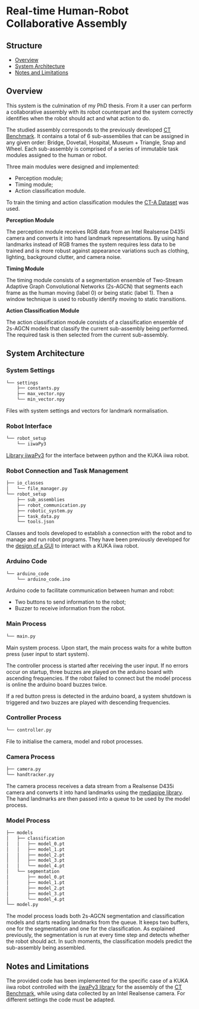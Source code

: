 # Real-time Human-Robot Collaborative Assembly

## Structure
- [Overview](#overview)
- [System Architecture](#system-architecture)
- [Notes and Limitations](#notes-and-limitations)

## Overview
This system is the culmination of my PhD thesis. From it a user can perform a collaborative assembly 
with its robot counterpart and the system correctly identifies when the robot should act and what 
action to do.

The studied assembly corresponds to the previously developed
[CT Benchmark](https://github.com/Robotics-and-AI/collaborative-tasks-benchmark). It contains a 
total of 6 sub-assemblies that can be assigned in any given order: Bridge, Dovetail, Hospital, 
Museum + Triangle, Snap and Wheel. Each sub-assembly is comprised of a series of immutable 
task modules assigned to the human or robot.

Three main modules were designed and implemented:
- Perception module;
- Timing module;
- Action classification module.

To train the timing and action classification modules the
[CT-A Dataset](https://zenodo.org/records/15491644) was used.

__Perception Module__

The perception module receives RGB data from an Intel Realsense D435i camera and converts it into 
hand landmark representations. By using hand landmarks instead of RGB frames the system requires
less data to be trained and is more robust against appearance variations such as clothing, 
lighting, background clutter, and camera noise.

__Timing Module__

The timing module consists of a segmentation ensemble of Two-Stream Adaptive Graph Convolutional 
Networks (2s-AGCN) that segments each frame as the human moving (label 0) or being static (label 1). 
Then a window technique is used to robustly identify moving to static transitions.

__Action Classification Module__

The action classification module consists of a classification ensemble of 2s-AGCN models that classify 
the current sub-assembly being performed. The required task is then selected from the current 
sub-assembly.

## System Architecture
### System Settings

```bash
└── settings
    ├── constants.py
    ├── max_vector.npy
    └── min_vector.npy
```

Files with system settings and vectors for landmark normalisation.

### Robot Interface

```bash
└── robot_setup
    └── iiwaPy3
```

[Library iiwaPy3](https://github.com/Modi1987/iiwaPy3) for the interface
between python and the KUKA iiwa robot.

### Robot Connection and Task Management

```bash
├── io_classes
│   └── file_manager.py
└── robot_setup
    ├── sub_assemblies
    ├── robot_communication.py
    ├── robotic_system.py
    ├── task_data.py
    └── tools.json
```

Classes and tools developed to establish a connection with the robot
and to manage and run robot programs. They have been previously developed
for the [design of a GUI](https://github.com/Modi1987/iiwaPy3) to 
interact with a KUKA iiwa robot.

### Arduino Code

```bash
└── arduino_code
    └── arduino_code.ino
```
Arduino code to facilitate communication between human and robot:
- Two buttons to send information to the robot;
- Buzzer to receive information from the robot.

### Main Process

```bash
└── main.py
```

Main system process. Upon start, the main process waits for a white
button press (user input to start system). 

The controller process is started after receiving the user input. If no errors occur
on startup, three buzzes are played on the arduino board with ascending frequencies. 
If the robot failed to connect but the model process is online the arduino board buzzes twice.

If a red button press is detected in the arduino board, a system shutdown
is triggered and two buzzes are played with descending frequencies.

### Controller Process

```bash
└── controller.py
```

File to initialise the camera, model and robot processes.

### Camera Process

```bash
├── camera.py
└── handtracker.py
```

The camera process receives a data stream from a Realsense D435i 
camera and converts it into hand landmarks using the
[mediapipe library](https://ai.google.dev/edge/mediapipe/solutions/guide).
The hand landmarks are then passed into a queue to be used by the model
process.

### Model Process

```bash
├── models
│   ├── classification
│   │   ├── model_0.pt
│   │   ├── model_1.pt
│   │   ├── model_2.pt
│   │   ├── model_3.pt
│   │   └── model_4.pt
│   └── segmentation
│       ├── model_0.pt
│       ├── model_1.pt
│       ├── model_2.pt
│       ├── model_3.pt
│       └── model_4.pt
└── model.py
```

The model process loads both 2s-AGCN segmentation and classification models and starts reading 
landmarks from the queue. It keeps two buffers, one for the segmentation
and one for the classification. As explained previously, the segmentation is run at every time
step and detects whether the robot should act. In such moments, the classification models predict 
the sub-assembly being assembled. 

## Notes and Limitations

The provided code has been implemented for the specific case of a KUKA iiwa robot controlled
with the [iiwaPy3 library](https://github.com/Modi1987/iiwaPy3) for the assembly of 
the [CT Benchmark](https://github.com/Robotics-and-AI/collaborative-tasks-benchmark), while using data collected by an Intel Realsense camera. For different
settings the code must be adapted. 
